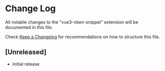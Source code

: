 # Change Log

All notable changes to the "vue3-vben-snippet" extension will be documented in this file.

Check [Keep a Changelog](http://keepachangelog.com/) for recommendations on how to structure this file.

## [Unreleased]

- Initial release
